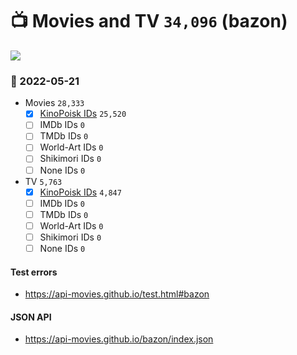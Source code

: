 # :tv: Movies and TV `34,096` (bazon)

<a href="https://API-Movies.github.io"><img src="https://API-Movies.github.io/banner.png?cache"></a>

### :date: 2022-05-21
- Movies `28,333`
  - [x] <a href="https://API-Movies.github.io/bazon/movie_kinopoisk_ids.json">KinoPoisk IDs</a> `25,520`
  - [ ] IMDb IDs `0`
  - [ ] TMDb IDs `0`
  - [ ] World-Art IDs `0`
  - [ ] Shikimori IDs `0`
  - [ ] None IDs `0`
- TV `5,763`
  - [x] <a href="https://API-Movies.github.io/bazon/tv_kinopoisk_ids.json">KinoPoisk IDs</a> `4,847`
  - [ ] IMDb IDs `0`
  - [ ] TMDb IDs `0`
  - [ ] World-Art IDs `0`
  - [ ] Shikimori IDs `0`
  - [ ] None IDs `0`
#### Test errors
- <a href='https://api-movies.github.io/test.html#bazon'>https://api-movies.github.io/test.html#bazon</a>
#### JSON API
- <a href='https://api-movies.github.io/bazon/index.json'>https://api-movies.github.io/bazon/index.json</a>
